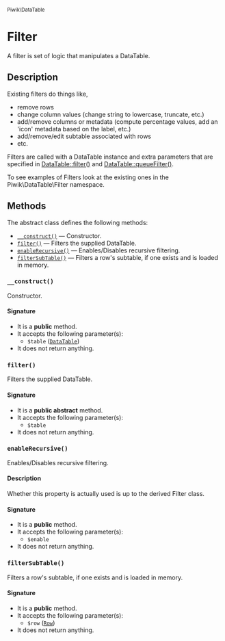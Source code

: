 <small>Piwik\DataTable</small>

Filter
======

A filter is set of logic that manipulates a DataTable.

Description
-----------

Existing filters do things like,

- remove rows
- change column values (change string to lowercase, truncate, etc.)
- add/remove columns or metadata (compute percentage values, add an 'icon' metadata based on the label, etc.)
- add/remove/edit subtable associated with rows
- etc.

Filters are called with a DataTable instance and extra parameters that are specified
in [DataTable::filter()](#) and [DataTable::queueFilter()](#).

To see examples of Filters look at the existing ones in the Piwik\DataTable\Filter
namespace.


Methods
-------

The abstract class defines the following methods:

- [`__construct()`](#__construct) &mdash; Constructor.
- [`filter()`](#filter) &mdash; Filters the supplied DataTable.
- [`enableRecursive()`](#enableRecursive) &mdash; Enables/Disables recursive filtering.
- [`filterSubTable()`](#filterSubTable) &mdash; Filters a row's subtable, if one exists and is loaded in memory.

<a name="__construct" id="__construct"></a>
### `__construct()`

Constructor.

#### Signature

- It is a **public** method.
- It accepts the following parameter(s):
    - `$table` ([`DataTable`](../../Piwik/DataTable.md))
- It does not return anything.

<a name="filter" id="filter"></a>
### `filter()`

Filters the supplied DataTable.

#### Signature

- It is a **public abstract** method.
- It accepts the following parameter(s):
    - `$table`
- It does not return anything.

<a name="enablerecursive" id="enablerecursive"></a>
### `enableRecursive()`

Enables/Disables recursive filtering.

#### Description

Whether this property is actually used
is up to the derived Filter class.

#### Signature

- It is a **public** method.
- It accepts the following parameter(s):
    - `$enable`
- It does not return anything.

<a name="filtersubtable" id="filtersubtable"></a>
### `filterSubTable()`

Filters a row's subtable, if one exists and is loaded in memory.

#### Signature

- It is a **public** method.
- It accepts the following parameter(s):
    - `$row` ([`Row`](../../Piwik/DataTable/Row.md))
- It does not return anything.

